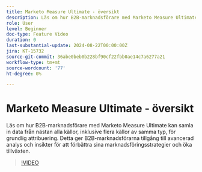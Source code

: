```yaml
---
title: Marketo Measure Ultimate - översikt
description: Läs om hur B2B-marknadsförare med Marketo Measure Ultimate kan samla in data från nästan alla källor, inklusive flera källor av samma typ, för grundlig attribuering.
role: User
level: Beginner
doc-type: Feature Video
duration: 0
last-substantial-update: 2024-08-22T00:00:00Z
jira: KT-15732
source-git-commit: 36abe0beb0b228bf90cf22fbb0ae14c7a6277a21
workflow-type: tm+mt
source-wordcount: '77'
ht-degree: 0%

---
```



# Marketo Measure Ultimate - översikt

Läs om hur B2B-marknadsförare med Marketo Measure Ultimate kan samla in data från nästan alla källor, inklusive flera källor av samma typ, för grundlig attribuering. Detta ger B2B-marknadsförarna tillgång till avancerad analys och insikter för att förbättra sina marknadsföringsstrategier och öka tillväxten.

>[!VIDEO](https://video.tv.adobe.com/v/3433044/?learn=on)

